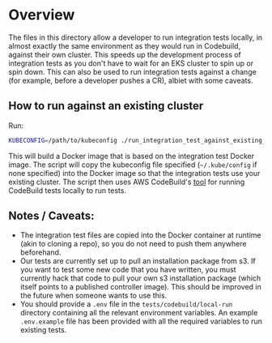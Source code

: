 # Overview
The files in this directory allow a developer to run integration tests locally, in almost exactly the same environment as they would run in Codebuild, against their own cluster. This speeds up the development process of integration tests as you don't have to wait for an EKS cluster to spin up or spin down. This can also be used to run integration tests against a change (for example, before a developer pushes a CR), albiet with some caveats.

## How to run against an existing cluster
Run:

```bash
KUBECONFIG=/path/to/kubeconfig ./run_integration_test_against_existing_cluster.sh
```

This will build a Docker image that is based on the integration test Docker image. The script will copy the kubeconfig file specified (`~/.kube/config` if none specified) into the Docker image so that the integration tests use your existing cluster. The script then uses AWS CodeBuild's [tool](https://github.com/aws/aws-codebuild-docker-images/tree/master/local_builds) for running CodeBuild tests locally to run tests.

## Notes / Caveats:
* The integration test files are copied into the Docker container at runtime (akin to cloning a repo), so you do not need to push them anywhere beforehand.
* Our tests are currently set up to pull an installation package from s3. If you want to test some new code that you have written, you must currently hack that code to pull your own s3 installation package (which itself points to a published controller image). This should be improved in the future when someone wants to use this.
* You should provide a `.env` file in the `tests/codebuild/local-run` directory containing all the relevant environment variables. An example `.env.example` file has been provided with all the required variables to run existing tests.
